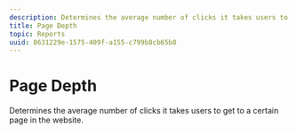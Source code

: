 ```yaml
---
description: Determines the average number of clicks it takes users to get to a certain page in the website.
title: Page Depth
topic: Reports
uuid: 8631229e-1575-409f-a155-c799b8cb65b8
---
```


# Page Depth

Determines the average number of clicks it takes users to get to a certain page in the website.

